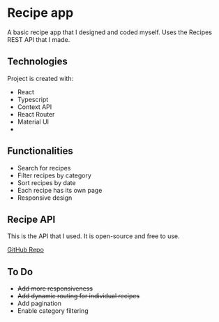 # Recipe app
A basic recipe app that I designed and coded myself. Uses the Recipes REST API that I made.

## Technologies
Project is created with:
* React
* Typescript
* Context API
* React Router
* Material UI
* 
## Functionalities
* Search for recipes
* Filter recipes by category
* Sort recipes by date
* Each recipe has its own page
* Responsive design

## Recipe API
This is the API that I used. It is open-source and free to use. 

[GitHub Repo](https://github.com/kutaui/recipes-api)

## To Do
* ~~Add more responsiveness~~
* ~~Add dynamic routing for individual recipes~~
* Add pagination
* Enable category filtering
